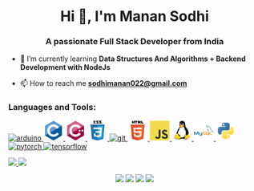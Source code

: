 <h1 align="center">Hi 👋, I'm Manan Sodhi</h1>
<h3 align="center">A passionate Full Stack Developer from India</h3>

- 🌱 I’m currently learning **Data Structures And Algorithms  + Backend Development with NodeJs**

- 📫 How to reach me **sodhimanan022@gmail.com**



<h3 align="left">Languages and Tools:</h3>
<p align="left">
<a href="https://www.arduino.cc/" target="_blank"> <img src="https://cdn.worldvectorlogo.com/logos/arduino-1.svg" alt="arduino" width="40" height="40"/> </a> <a href="https://www.cprogramming.com/" target="_blank"> <img src="https://raw.githubusercontent.com/devicons/devicon/master/icons/c/c-original.svg" alt="c" width="40" height="40"/> </a> <a href="https://www.w3schools.com/cpp/" target="_blank"> <img src="https://raw.githubusercontent.com/devicons/devicon/master/icons/cplusplus/cplusplus-original.svg" alt="cplusplus" width="40" height="40"/> </a> <a href="https://www.w3schools.com/css/" target="_blank"> <img src="https://raw.githubusercontent.com/devicons/devicon/master/icons/css3/css3-original-wordmark.svg" alt="css3" width="40" height="40"/> </a> <a href="https://git-scm.com/" target="_blank"> <img src="https://www.vectorlogo.zone/logos/git-scm/git-scm-icon.svg" alt="git" width="40" height="40"/> </a> <a href="https://www.w3.org/html/" target="_blank"> <img src="https://raw.githubusercontent.com/devicons/devicon/master/icons/html5/html5-original-wordmark.svg" alt="html5" width="40" height="40"/> </a> <a href="https://developer.mozilla.org/en-US/docs/Web/JavaScript" target="_blank"> <img src="https://raw.githubusercontent.com/devicons/devicon/master/icons/javascript/javascript-original.svg" alt="javascript" width="40" height="40"/> </a> <a href="https://www.linux.org/" target="_blank"> <img src="https://raw.githubusercontent.com/devicons/devicon/master/icons/linux/linux-original.svg" alt="linux" width="40" height="40"/> </a> <a href="https://www.mysql.com/" target="_blank"> <img src="https://raw.githubusercontent.com/devicons/devicon/master/icons/mysql/mysql-original-wordmark.svg" alt="mysql" width="40" height="40"/> </a> <a href="https://www.python.org" target="_blank"> <img src="https://raw.githubusercontent.com/devicons/devicon/master/icons/python/python-original.svg" alt="python" width="40" height="40"/> <img src="https://www.vectorlogo.zone/logos/pytorch/pytorch-icon.svg" alt="pytorch" width="40" height="40"/> 
 <img src="https://www.vectorlogo.zone/logos/tensorflow/tensorflow-icon.svg" alt="tensorflow" width="40" height="40"/> 
 </a> </p>

<p align="left">
<a href="https://github.com/manansodhi">
<img height="160em" src="https://github-readme-stats.vercel.app/api?username=manansodhi&theme=great-gatsby&show_icons=true&include_all_commits=true&count_private=true" />
</a>
<a href="https://github.com/manansodhi">
<img height="160em" src="https://github-readme-stats.vercel.app/api/top-langs/?username=manansodhi&layout=compact&theme=great-gatsby" />
</a>
</p>
<p align="center">
<a href="https://www.linkedin.com/in/manan-sodhi/"><img src="https://img.icons8.com/fluency/48/000000/linkedin.png"/></a>
<a href="mailto:sodhimanan022@gmail.com"><img src="https://img.icons8.com/fluency/48/000000/apple-mail.png"/></a>
<a href="https://instagram.com/manan_sodhi"><img src="https://img.icons8.com/fluency/48/000000/instagram-new.png"/></a>
<a href="https://twitter.com/MananSodhi1/"><img src="https://img.icons8.com/color/48/000000/twitter--v1.png"/></a>
</p>
